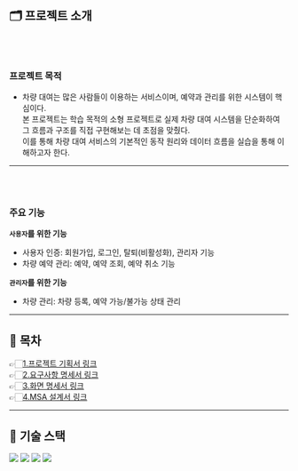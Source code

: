 

## 🗂️ 프로젝트 소개
<br></br>
### 프로젝트 목적
- 차량 대여는 많은 사람들이 이용하는 서비스이며, 예약과 관리를 위한 시스템이 핵심이다.  
본 프로젝트는 학습 목적의 소형 프로젝트로 실제 차량 대여 시스템을 단순화하여  
그 흐름과 구조를 직접 구현해보는 데 초점을 맞췄다.  
이를 통해 차량 대여 서비스의 기본적인 동작 원리와 데이터 흐름을 실습을 통해 이해하고자 한다.
***************
<br></br>
### 주요 기능
**`사용자`를 위한 기능**
- 사용자 인증: 회원가입, 로그인, 탈퇴(비활성화), 관리자 기능
- 차량 예약 관리: 예약, 예약 조회, 예약 취소 기능

**`관리자`를 위한 기능**
- 차량 관리: 차량 등록, 예약 가능/불가능 상태 관리
***************

## 📑 목차


👉🏻[1.프로젝트 기획서 링크](https://github.com/project-team35/project_team3/blob/main/document/1.%20%ED%94%84%EB%A1%9C%EC%A0%9D%ED%8A%B8%20%EA%B8%B0%ED%9A%8D%EC%84%9C%20/1.%20%ED%94%84%EB%A1%9C%EC%A0%9D%ED%8A%B8%20%EA%B8%B0%ED%9A%8D%EC%84%9C.md)   
👉🏻[2.요구사항 명세서 링크](https://github.com/project-team35/project_team3/blob/main/document/2.%20%EC%9A%94%EA%B5%AC%EC%82%AC%ED%95%AD%20%EB%AA%85%EC%84%B8%EC%84%9C/2.%20%20%EC%9A%94%EA%B5%AC%EC%82%AC%ED%95%AD%20%EB%AA%85%EC%84%B8%EC%84%9C.md)   
👉🏻[3.화면 명세서 링크](https://github.com/project-team35/project_team3/blob/main/document/3.%20%ED%99%94%EB%A9%B4%20%EB%AA%85%EC%84%B8%EC%84%9C%20Markdown/3.%20%ED%99%94%EB%A9%B4%EB%AA%85%EC%84%B8%EC%84%9C%20%26%20%EC%8A%A4%ED%86%A0%EB%A6%AC%EB%B3%B4%EB%93%9C.MD)   
👉🏻[4.MSA 설계서 링크](https://github.com/project-team35/project_team3/blob/main/document/4.%20MSA%20%EC%84%A4%EA%B3%84%EC%84%9C.md)   


***************


## 🚀 기술 스택

<div align=left> 
  <img src="https://img.shields.io/badge/java-007396?style=for-the-badge&logo=java&logoColor=white"> 
  <img src="https://img.shields.io/badge/oracle-F80000?style=for-the-badge&logo=oracle&logoColor=white"> 
  <img src="https://img.shields.io/badge/github-181717?style=for-the-badge&logo=github&logoColor=white">
  <img src="https://img.shields.io/badge/git-F05032?style=for-the-badge&logo=git&logoColor=white">
</div>
